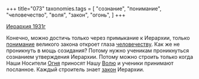 +++
title="073"
taxonomies.tags = [
 "сознание",
 "понимание",
 "человечество",
 "воля",
 "закон",
 "огонь",
]
+++

[Иерархия 1931г](/agni/1931)

Конечно, можно достичь только через примыкание к Иерархии, только [понимание](/tags/понимание) великого закона откроет глаза [человечеству](/tags/человечество). Как же не проникнуть в мощь созидания? Потому нужно ученикам проникнуться сознанием утверждения Иерархии. Потому можно строить только когда Наши Носители [Огня](/tags/огонь) приносят Нашу [Волю](/tags/воля) и ученики принимают посланное. Каждый строитель знает [закон](/tags/закон) Иерархии.   

